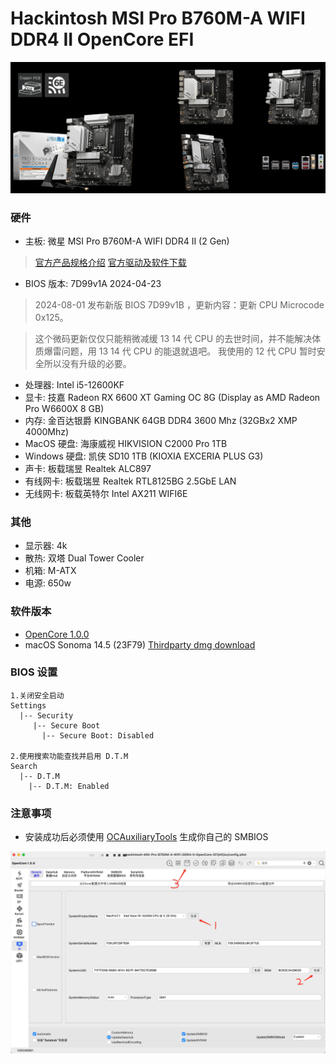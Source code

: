 # Hackintosh MSI Pro B760M-A WIFI DDR4 II OpenCore EFI

![Motherboard](Motherboard.png)

### 硬件

- 主板: 微星 MSI Pro B760M-A WIFI DDR4 II (2 Gen) 

> [官方产品规格介绍](https://www.msi.cn/Motherboard/PRO-B760M-A-WIFI-DDR4-II/Overview)
> [官方驱动及软件下载](https://www.msi.cn/Motherboard/PRO-B760M-A-WIFI-DDR4-II/support#driver)

- BIOS 版本: 7D99v1A 2024-04-23

> 2024-08-01 发布新版 BIOS 7D99v1B ，更新内容：更新 CPU Microcode 0x125。

> 这个微码更新仅仅只能稍微减缓 13 14 代 CPU 的去世时间，并不能解决体质爆雷问题，用 13 14 代 CPU 的能退就退吧。
> 我使用的 12 代 CPU 暂时安全所以没有升级的必要。

- 处理器: Intel i5-12600KF
- 显卡: 技嘉 Radeon RX 6600 XT Gaming OC 8G (Display as AMD Radeon Pro W6600X 8 GB)
- 内存: 金百达银爵 KINGBANK 64GB DDR4 3600 Mhz (32GBx2 XMP 4000Mhz)
- MacOS 硬盘: 海康威视 HIKVISION C2000 Pro 1TB
- Windows 硬盘: 凯侠 SD10 1TB (KIOXIA EXCERIA PLUS G3)
- 声卡: 板载瑞昱 Realtek ALC897
- 有线网卡: 板载瑞昱 Realtek RTL8125BG 2.5GbE LAN
- 无线网卡: 板载英特尔 Intel AX211 WIFI6E

### 其他

- 显示器: 4k
- 散热: 双塔 Dual Tower Cooler
- 机箱: M-ATX
- 电源: 650w

### 软件版本

- [OpenCore 1.0.0](https://github.com/acidanthera/OpenCorePkg)
- macOS Sonoma 14.5 (23F79) [Thirdparty dmg download](https://hackintosh.club/d/10000080)

### BIOS 设置

```
1.关闭安全启动
Settings
  |-- Security
     |-- Secure Boot
       |-- Secure Boot: Disabled

2.使用搜索功能查找并启用 D.T.M
Search
  |-- D.T.M
    |-- D.T.M: Enabled

```

### 注意事项

- 安装成功后必须使用 [OCAuxiliaryTools](https://github.com/ic005k/OCAuxiliaryTools) 生成你自己的 SMBIOS

![Config](Config.jpg)
